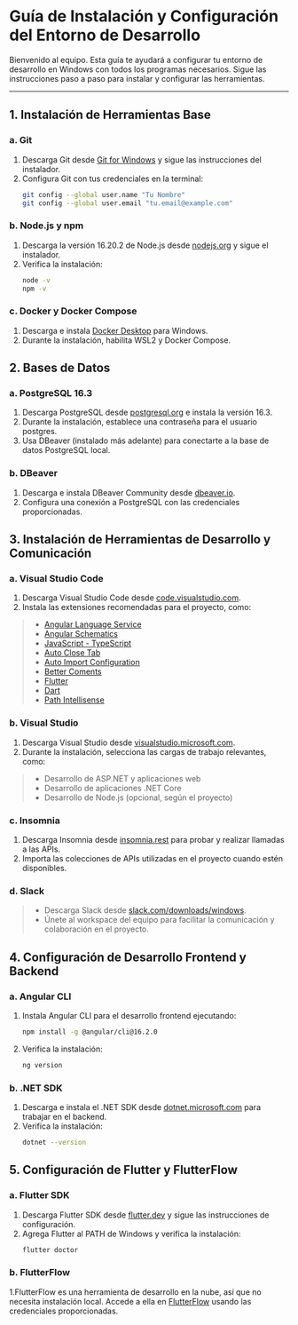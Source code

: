 # Guía de Instalación y Configuración del Entorno de Desarrollo

Bienvenido al equipo. Esta guía te ayudará a configurar tu entorno de desarrollo en Windows con todos los programas necesarios. Sigue las instrucciones paso a paso para instalar y configurar las herramientas.

---

## 1. Instalación de Herramientas Base

### a. Git
1. Descarga Git desde [Git for Windows](https://git-scm.com/download/win) y sigue las instrucciones del instalador.
2. Configura Git con tus credenciales en la terminal:
   ```bash
   git config --global user.name "Tu Nombre"
   git config --global user.email "tu.email@example.com"
   ```

### b. Node.js y npm
1. Descarga la versión 16.20.2 de Node.js desde [nodejs.org](https://nodejs.org/en/) y sigue el instalador.
2. Verifica la instalación:
    ```bash
    node -v
    npm -v
    ```

### c. Docker y Docker Compose
1. Descarga e instala [Docker Desktop](https://www.docker.com/products/docker-desktop/) para Windows.
2. Durante la instalación, habilita WSL2 y Docker Compose.

## 2. Bases de Datos
### a. PostgreSQL 16.3
1. Descarga PostgreSQL desde [postgresql.org](https://www.postgresql.org/) e instala la versión 16.3.
2. Durante la instalación, establece una contraseña para el usuario postgres.
3. Usa DBeaver (instalado más adelante) para conectarte a la base de datos PostgreSQL local.
### b. DBeaver
1. Descarga e instala DBeaver Community desde [dbeaver.io](https://dbeaver.io/).
2. Configura una conexión a PostgreSQL con las credenciales proporcionadas.

## 3. Instalación de Herramientas de Desarrollo y Comunicación
### a. Visual Studio Code
1. Descarga Visual Studio Code desde [code.visualstudio.com](https://code.visualstudio.com/).
2. Instala las extensiones recomendadas para el proyecto, como:
>- [Angular Language Service](https://marketplace.visualstudio.com/items?itemName=Angular.ng-template)
>- [Angular Schematics](https://marketplace.visualstudio.com/items?itemName=cyrilletuzi.angular-schematics)
>- [JavaScript - TypeScript](https://marketplace.visualstudio.com/items?itemName=ms-vscode.vscode-typescript-next)
>- [Auto Close Tab](https://marketplace.visualstudio.com/items?itemName=formulahendry.auto-close-tag)
>- [Auto Import Configuration](https://marketplace.visualstudio.com/items?itemName=steoates.autoimport)
>- [Better Coments](https://marketplace.visualstudio.com/items?itemName=aaron-bond.better-comments)
>- [Flutter](https://marketplace.visualstudio.com/items?itemName=Dart-Code.flutter)
>- [Dart](https://marketplace.visualstudio.com/items?itemName=Dart-Code.dart-code)
>- [Path Intellisense](https://marketplace.visualstudio.com/items?itemName=christian-kohler.path-intellisense)

### b. Visual Studio
1. Descarga Visual Studio desde [visualstudio.microsoft.com](https://visualstudio.microsoft.com/es/).
2. Durante la instalación, selecciona las cargas de trabajo relevantes, como:
>- Desarrollo de ASP.NET y aplicaciones web
>- Desarrollo de aplicaciones .NET Core
>- Desarrollo de Node.js (opcional, según el proyecto)
### c. Insomnia
1. Descarga Insomnia desde [insomnia.rest](https://insomnia.rest/) para probar y realizar llamadas a las APIs.
2. Importa las colecciones de APIs utilizadas en el proyecto cuando estén disponibles.
### d. Slack
>- Descarga Slack desde [slack.com/downloads/windows](https://slack.com/downloads/windows).
>- Únete al workspace del equipo para facilitar la comunicación y colaboración en el proyecto.

## 4. Configuración de Desarrollo Frontend y Backend
### a. Angular CLI
1. Instala Angular CLI para el desarrollo frontend ejecutando:
    ```bash
    npm install -g @angular/cli@16.2.0
    ```
2. Verifica la instalación:
    ```bash
    ng version
    ```
### b. .NET SDK
1. Descarga e instala el .NET SDK desde [dotnet.microsoft.com](https://dotnet.microsoft.com/es-es/download/dotnet) para trabajar en el backend.
2. Verifica la instalación:
    ```bash
    dotnet --version
    ```

## 5. Configuración de Flutter y FlutterFlow
### a. Flutter SDK
1. Descarga Flutter SDK desde [flutter.dev](https://docs.flutter.dev/get-started/install/windows/mobile) y sigue las instrucciones de configuración.
2. Agrega Flutter al PATH de Windows y verifica la instalación:
    ```bash
    flutter doctor
    ```
### b. FlutterFlow
1.FlutterFlow es una herramienta de desarrollo en la nube, así que no necesita instalación local. Accede a ella en [FlutterFlow](https://app.flutterflow.io/) usando las credenciales proporcionadas.


